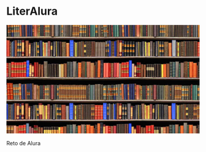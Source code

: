 <h1>LiterAlura</h1>
<img src="src/main/java/com/literalura/literalura/libroPortada.jpg" width="600">

Reto de Alura




